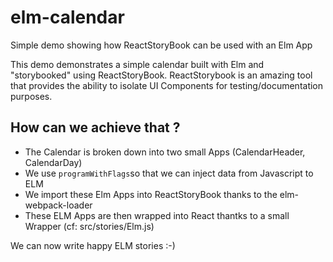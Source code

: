 # elm-calendar
Simple demo showing how ReactStoryBook can be used with an Elm App


This demo demonstrates a simple calendar built with Elm and "storybooked" using ReactStoryBook. 
ReactStorybook is an amazing tool that provides the ability to isolate UI Components for testing/documentation purposes. 

## How can we achieve that ? 

- The Calendar is broken down into two small Apps (CalendarHeader, CalendarDay)
- We use `programWithFlags`so that we can inject data from Javascript to ELM
- We import these Elm Apps into ReactStoryBook thanks to the elm-webpack-loader
- These ELM Apps are then wrapped into React thantks to a small Wrapper (cf:  src/stories/Elm.js)

We can now write happy ELM stories :-)
